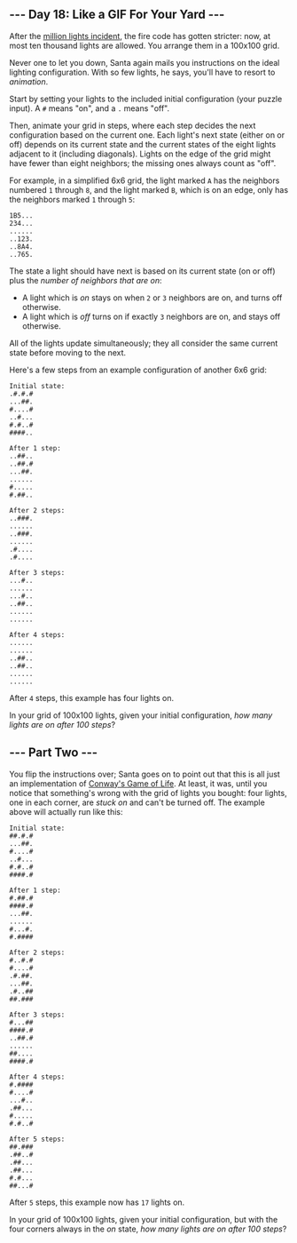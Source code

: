 ## --- Day 18: Like a GIF For Your Yard ---

After the [million lights incident](../day06), the fire code has gotten stricter: now, at most <span title="This is an outrage!  We're going to the next town hall meeting.">ten thousand lights</span> are allowed. You arrange them in a 100x100 grid.

Never one to let you down, Santa again mails you instructions on the ideal lighting configuration. With so few lights, he says, you'll have to resort to _animation_.

Start by setting your lights to the included initial configuration (your puzzle input). A `#` means "on", and a `.` means "off".

Then, animate your grid in steps, where each step decides the next configuration based on the current one. Each light's next state (either on or off) depends on its current state and the current states of the eight lights adjacent to it (including diagonals). Lights on the edge of the grid might have fewer than eight neighbors; the missing ones always count as "off".

For example, in a simplified 6x6 grid, the light marked `A` has the neighbors numbered `1` through `8`, and the light marked `B`, which is on an edge, only has the neighbors marked `1` through `5`:

```
1B5...
234...
......
..123.
..8A4.
..765.

```

The state a light should have next is based on its current state (on or off) plus the _number of neighbors that are on_:

*   A light which is _on_ stays on when `2` or `3` neighbors are on, and turns off otherwise.
*   A light which is _off_ turns on if exactly `3` neighbors are on, and stays off otherwise.

All of the lights update simultaneously; they all consider the same current state before moving to the next.

Here's a few steps from an example configuration of another 6x6 grid:

```
Initial state:
.#.#.#
...##.
#....#
..#...
#.#..#
####..

After 1 step:
..##..
..##.#
...##.
......
#.....
#.##..

After 2 steps:
..###.
......
..###.
......
.#....
.#....

After 3 steps:
...#..
......
...#..
..##..
......
......

After 4 steps:
......
......
..##..
..##..
......
......

```

After `4` steps, this example has four lights on.

In your grid of 100x100 lights, given your initial configuration, _how many lights are on after 100 steps_?

## --- Part Two ---

You flip the instructions over; Santa goes on to point out that this is all just an implementation of [Conway's Game of Life](https://en.wikipedia.org/wiki/Conway's_Game_of_Life). At least, it was, until you notice that something's wrong with the grid of lights you bought: four lights, one in each corner, are _stuck on_ and can't be turned off. The example above will actually run like this:

```
Initial state:
##.#.#
...##.
#....#
..#...
#.#..#
####.#

After 1 step:
#.##.#
####.#
...##.
......
#...#.
#.####

After 2 steps:
#..#.#
#....#
.#.##.
...##.
.#..##
##.###

After 3 steps:
#...##
####.#
..##.#
......
##....
####.#

After 4 steps:
#.####
#....#
...#..
.##...
#.....
#.#..#

After 5 steps:
##.###
.##..#
.##...
.##...
#.#...
##...#

```

After `5` steps, this example now has `17` lights on.

In your grid of 100x100 lights, given your initial configuration, but with the four corners always in the _on_ state, _how many lights are on after 100 steps_?